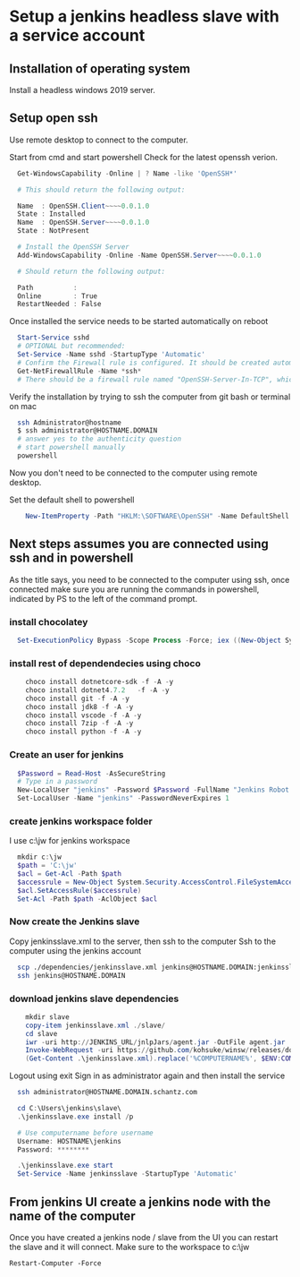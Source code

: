 # Setup a jenkins headless slave with a service account

## Installation of operating system

Install a headless windows 2019 server.

## Setup open ssh

Use remote desktop to connect to the computer.

Start from cmd and start powershell
Check for the latest openssh verion.

``` Powershell
  Get-WindowsCapability -Online | ? Name -like 'OpenSSH*'

  # This should return the following output:

  Name  : OpenSSH.Client~~~~0.0.1.0
  State : Installed
  Name  : OpenSSH.Server~~~~0.0.1.0
  State : NotPresent

  # Install the OpenSSH Server
  Add-WindowsCapability -Online -Name OpenSSH.Server~~~~0.0.1.0

  # Should return the following output:

  Path          :
  Online        : True
  RestartNeeded : False
```

Once installed the service needs to be started automatically on reboot

``` Powershell
  Start-Service sshd
  # OPTIONAL but recommended:
  Set-Service -Name sshd -StartupType 'Automatic'
  # Confirm the Firewall rule is configured. It should be created automatically by setup.
  Get-NetFirewallRule -Name *ssh*
  # There should be a firewall rule named "OpenSSH-Server-In-TCP", which should be enabled
```

Verify the installation by trying to ssh the computer from git bash or terminal on mac

``` bash
  ssh Administrator@hostname
  $ ssh administrator@HOSTNAME.DOMAIN
  # answer yes to the authenticity question
  # start powershell manually
  powershell
```

Now you don't need to be connected to the computer using remote desktop.

Set the default shell to powershell

``` powershell
    New-ItemProperty -Path "HKLM:\SOFTWARE\OpenSSH" -Name DefaultShell -Value "C:\Windows\System32\WindowsPowerShell\v1.0\powershell.exe" -PropertyType String -Force
```

## Next steps assumes you are connected using ssh and in powershell

As the title says, you need to be connected to the computer using ssh, once connected make sure you are running the commands in powershell, indicated by PS to the left of the command prompt.

### install chocolatey

``` powershell
  Set-ExecutionPolicy Bypass -Scope Process -Force; iex ((New-Object System.Net.WebClient).DownloadString('https://chocolatey.org/install.ps1'))
```

### install rest of dependendecies using choco

``` powershell
    choco install dotnetcore-sdk -f -A -y
    choco install dotnet4.7.2   -f -A -y
    choco install git -f -A -y
    choco install jdk8 -f -A -y
    choco install vscode -f -A -y
    choco install 7zip -f -A -y
    choco install python -f -A -y
```

### Create an user for jenkins

``` Powershell
  $Password = Read-Host -AsSecureString
  # Type in a password
  New-LocalUser "jenkins" -Password $Password -FullName "Jenkins Robot User" -Description "This is a robot users used for robot tasks"
  Set-LocalUser -Name "jenkins" -PasswordNeverExpires 1
```

### create jenkins workspace folder

I use c:\jw for jenkins workspace

``` Powershell
  mkdir c:\jw
  $path = 'C:\jw'
  $acl = Get-Acl -Path $path
  $accessrule = New-Object System.Security.AccessControl.FileSystemAccessRule ('jenkins', 'FullControl', 'ContainerInherit, ObjectInherit', 'InheritOnly', 'Allow')
  $acl.SetAccessRule($accessrule)
  Set-Acl -Path $path -AclObject $acl
```

### Now create the Jenkins slave

Copy jenkinsslave.xml to the server, then ssh to the computer
Ssh to the computer using the jenkins account

``` bash
  scp ./dependencies/jenkinsslave.xml jenkins@HOSTNAME.DOMAIN:jenkinsslave.xml
  ssh jenkins@HOSTNAME.DOMAIN
```

### download jenkins slave dependencies

``` Powershell
    mkdir slave
    copy-item jenkinsslave.xml ./slave/
    cd slave
    iwr -uri http://JENKINS_URL/jnlpJars/agent.jar -OutFile agent.jar
    Invoke-WebRequest -uri https://github.com/kohsuke/winsw/releases/download/winsw-v2.2.0/WinSW.NET4.exe  -OutFile jenkinsslave.exe
    (Get-Content .\jenkinsslave.xml).replace('%COMPUTERNAME%', $ENV:COMPUTERNAME) | Set-Content .\jenkinsslave.xml
```

Logout using exit
Sign in as administrator again and then install the service

``` bash
  ssh administrator@HOSTNAME.DOMAIN.schantz.com
```

``` powershell
  cd C:\Users\jenkins\slave\
  .\jenkinsslave.exe install /p

  # Use computername before username
  Username: HOSTNAME\jenkins
  Password: ********

  .\jenkinsslave.exe start
  Set-Service -Name jenkinsslave -StartupType 'Automatic'
```

## From jenkins UI create a jenkins node with the name of the computer

Once you have created a jenkins node / slave from the UI you can restart the slave and it will connect.
Make sure to the workspace to c:\jw

```
Restart-Computer -Force
```